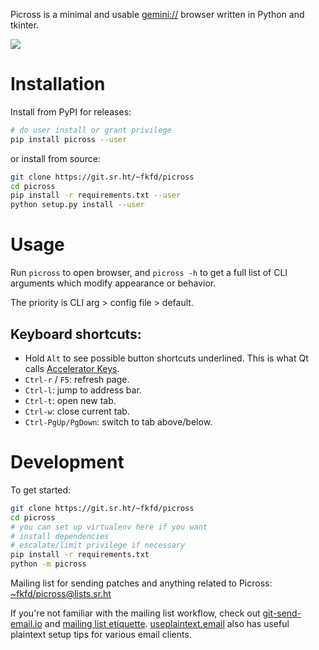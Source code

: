 Picross is a minimal and usable [gemini://](https://gemini.circumlunar.space/)
browser written in Python and tkinter.

![](https://fkfd.me/static/picross-0.6.2.png)

# Installation

Install from PyPI for releases:

```sh
# do user install or grant privilege
pip install picross --user
```

or install from source:

```sh
git clone https://git.sr.ht/~fkfd/picross
cd picross
pip install -r requirements.txt --user
python setup.py install --user
```

# Usage

Run `picross` to open browser, and `picross -h` to get a full list of CLI
arguments which modify appearance or behavior.

The priority is CLI arg > config file > default.

## Keyboard shortcuts:

- Hold `Alt` to see possible button shortcuts underlined. This is what Qt calls
  [Accelerator Keys](https://doc.qt.io/qt-5/accelerators.html).
- `Ctrl-r` / `F5`: refresh page.
- `Ctrl-l`: jump to address bar.
- `Ctrl-t`: open new tab.
- `Ctrl-w`: close current tab.
- `Ctrl-PgUp/PgDown`: switch to tab above/below.

# Development

To get started:

```sh
git clone https://git.sr.ht/~fkfd/picross
cd picross
# you can set up virtualenv here if you want
# install dependencies
# escalate/limit privilege if necessary
pip install -r requirements.txt
python -m picross
```

Mailing list for sending patches and anything related to Picross:
[~fkfd/picross@lists.sr.ht](https://lists.sr.ht/~fkfd/picross)

If you're not familiar with the mailing list workflow, check out
[git-send-email.io][1] and [mailing list etiquette][2]. [useplaintext.email][3]
also has useful plaintext setup tips for various email clients.

[1]: https://git-send-email.io/
[2]: https://man.sr.ht/lists.sr.ht/etiquette.md
[3]: https://useplaintext.email/
